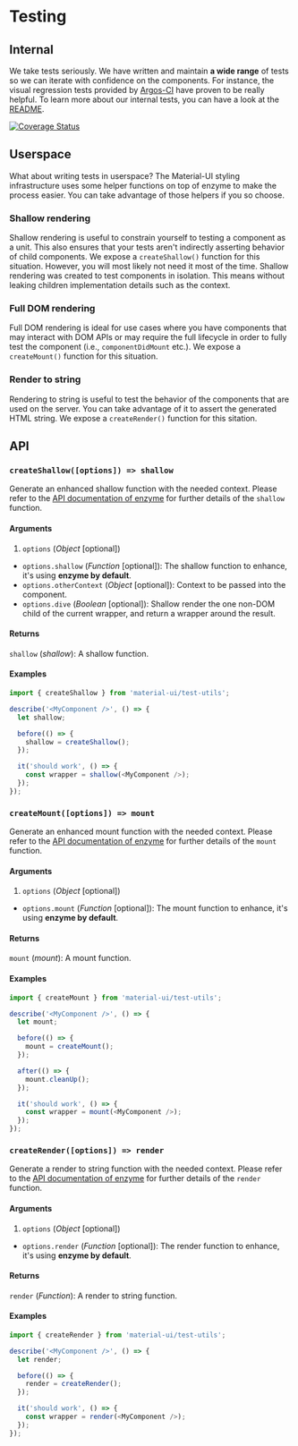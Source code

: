 # Testing

## Internal

We take tests seriously. We have written and maintain **a wide range** of tests so we can
iterate with confidence on the components. For instance, the visual regression tests provided by [Argos-CI](https://www.argos-ci.com/callemall/material-ui) have proven to be really helpful.
To learn more about our internal tests, you can have a look at the [README](https://github.com/callemall/material-ui/blob/v1-beta/test/README.md).

[![Coverage Status](https://img.shields.io/codecov/c/github/callemall/material-ui/v1-beta.svg)](https://codecov.io/gh/callemall/material-ui/branch/v1-beta)

## Userspace

What about writing tests in userspace? The Material-UI styling infrastructure uses some helper functions on top of enzyme to make the process easier.
You can take advantage of those helpers if you so choose.

### Shallow rendering

Shallow rendering is useful to constrain yourself to testing a component as a unit. This also ensures that your tests aren't indirectly asserting behavior of child components.
We expose a `createShallow()` function for this situation. However, you will most likely not need it most of the time. Shallow rendering was created to test components in isolation. This means without leaking children implementation details such as the context.

### Full DOM rendering

Full DOM rendering is ideal for use cases where you have components that may interact with DOM APIs or may require the full lifecycle in order to fully test the component (i.e., `componentDidMount` etc.).
We expose a `createMount()` function for this situation.

### Render to string

Rendering to string is useful to test the behavior of the components that are used on the server.
You can take advantage of it to assert the generated HTML string.
We expose a `createRender()` function for this sitation.

## API

### `createShallow([options]) => shallow`

Generate an enhanced shallow function with the needed context.
Please refer to the [API documentation of enzyme](http://airbnb.io/enzyme/docs/api/shallow.html) for further details of the `shallow` function.


#### Arguments

1. `options` (*Object* [optional])
  - `options.shallow` (*Function* [optional]): The shallow function to enhance, it's using **enzyme by default**.
  - `options.otherContext` (*Object* [optional]): Context to be passed into the component.
  - `options.dive` (*Boolean* [optional]): Shallow render the one non-DOM child of the current wrapper, and return a wrapper around the result.

#### Returns

`shallow` (*shallow*): A shallow function.

#### Examples

```js
import { createShallow } from 'material-ui/test-utils';

describe('<MyComponent />', () => {
  let shallow;

  before(() => {
    shallow = createShallow();
  });

  it('should work', () => {
    const wrapper = shallow(<MyComponent />);
  });
});
```

### `createMount([options]) => mount`

Generate an enhanced mount function with the needed context.
Please refer to the [API documentation of enzyme](http://airbnb.io/enzyme/docs/api/mount.html) for further details of the `mount` function.

#### Arguments

1. `options` (*Object* [optional])
  - `options.mount` (*Function* [optional]): The mount function to enhance, it's using **enzyme by default**.

#### Returns

`mount` (*mount*): A mount function.

#### Examples

```js
import { createMount } from 'material-ui/test-utils';

describe('<MyComponent />', () => {
  let mount;

  before(() => {
    mount = createMount();
  });

  after(() => {
    mount.cleanUp();
  });

  it('should work', () => {
    const wrapper = mount(<MyComponent />);
  });
});
```

### `createRender([options]) => render`

Generate a render to string function with the needed context.
Please refer to the [API documentation of enzyme](http://airbnb.io/enzyme/docs/api/render.html) for further details of the `render` function.

#### Arguments

1. `options` (*Object* [optional])
  - `options.render` (*Function* [optional]): The render function to enhance, it's using **enzyme by default**.

#### Returns

`render` (*Function*): A render to string function.

#### Examples

```js
import { createRender } from 'material-ui/test-utils';

describe('<MyComponent />', () => {
  let render;

  before(() => {
    render = createRender();
  });

  it('should work', () => {
    const wrapper = render(<MyComponent />);
  });
});
```
